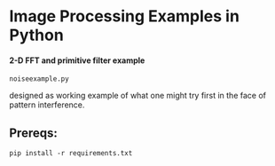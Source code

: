 Image Processing Examples in Python
==============

#### 2-D FFT and primitive filter example
```
noiseexample.py
```
designed as working example of what one might try first in the face of pattern
interference.


Prereqs:
--------
```
pip install -r requirements.txt
```
